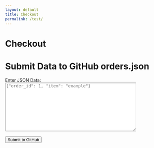 ```yaml
---
layout: default
title: Checkout
permalink: /test/
---
```


# Checkout


<!DOCTYPE html>
<html lang="en">
<head>
  <meta charset="UTF-8">
  <meta name="viewport" content="width=device-width, initial-scale=1.0">
  <title>Write to GitHub orders.json</title>
</head>
<body>
  <h1>Submit Data to GitHub orders.json</h1>
  <form id="submitForm">
    <label for="orderData">Enter JSON Data:</label><br>
    <textarea id="orderData" rows="10" cols="50" placeholder='{"order_id": 1, "item": "example"}'></textarea><br><br>
    <button type="submit">Submit to GitHub</button>
  </form>

  <div id="statusMessage" style="margin-top: 20px;"></div>

  <script>
    document.getElementById("submitForm").addEventListener("submit", async (event) => {
      event.preventDefault();

      // GitHub configuration
      const owner = "'m-cochran"; // Replace with your GitHub username
      const repo = "Randomerr"; // Replace with your repository name
      const path = "orders.json"; // File path in the repository
      const branch = "main"; // Branch name (e.g., main or master)
      const token = prompt("Enter your GitHub personal access token:");

      // Get JSON data from the textarea
      const orderData = document.getElementById("orderData").value;
      if (!orderData.trim()) {
        document.getElementById("statusMessage").textContent = "Error: JSON data is required.";
        return;
      }

      try {
        const newOrder = JSON.parse(orderData); // Parse the new order data
        const content = btoa(unescape(encodeURIComponent(JSON.stringify(newOrder)))); // Encode content in Base64
        const url = `https://api.github.com/repos/${owner}/${repo}/contents/${path}`;

        // Fetch existing file information (to get SHA if file exists)
        let sha = null;
        let existingData = [];
        try {
          const fileResponse = await fetch(url, {
            headers: {
              Authorization: `Bearer ${token}`,
              Accept: "application/vnd.github+json",
            },
          });
          if (fileResponse.ok) {
            const fileData = await fileResponse.json();
            sha = fileData.sha; // Get SHA of the existing file
            existingData = JSON.parse(atob(fileData.content)); // Decode the existing content
          }
        } catch (error) {
          console.log("File does not exist or cannot fetch SHA. Proceeding to create it.");
        }

        // Merge existing data with the new order
        const updatedData = [...existingData, newOrder];

        // Prepare the API request payload
        const payload = {
          message: "Update orders.json via HTML form",
          content: btoa(unescape(encodeURIComponent(JSON.stringify(updatedData)))), // New combined content
          branch: branch,
          sha: sha || undefined, // Include SHA for updates, exclude for new files
        };

        // Send the request to create/update the file
        const response = await fetch(url, {
          method: "PUT",
          headers: {
            Authorization: `Bearer ${token}`,
            Accept: "application/vnd.github+json",
          },
          body: JSON.stringify(payload),
        });

        if (response.ok) {
          document.getElementById("statusMessage").textContent = "Success: orders.json has been updated!";
        } else {
          const errorData = await response.json();
          document.getElementById("statusMessage").textContent = `Error: ${errorData.message}`;
        }
      } catch (error) {
        console.error("Error submitting data to GitHub:", error);
        document.getElementById("statusMessage").textContent = "An unexpected error occurred.";
      }
    });
  </script>
</body>
</html>

